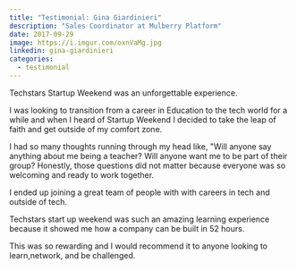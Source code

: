 ```yaml
---
title: "Testimonial: Gina Giardinieri"
description: "Sales Coordinator at Mulberry Platform"
date: 2017-09-29
image: https://i.imgur.com/oxnVaMg.jpg
linkedin: gina-giardinieri
categories:
  - testimonial
---
```


Techstars Startup Weekend was an unforgettable experience.

I was looking to transition from a career in Education to the tech world for a while and when I heard of Startup Weekend I decided to take the leap of faith and get outside of my comfort zone.

I had so many thoughts running through my head like, "Will anyone say anything about me being a teacher? Will anyone want me to be part of their group? Honestly, those questions did not matter because everyone was so welcoming and ready to work together.

I ended up joining a great team of people with with careers in tech and outside of tech.

Techstars start up weekend was such an amazing learning experience because it showed me how a company can be built in 52 hours.

This was so rewarding and I would recommend it to anyone looking to learn,network, and be challenged.
